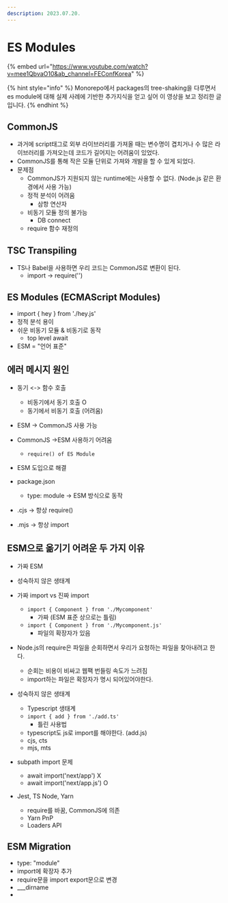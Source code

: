 ```yaml
---
description: 2023.07.20.
---
```


# ES Modules

{% embed url="https://www.youtube.com/watch?v=mee1QbvaO10&ab_channel=FEConfKorea" %}

{% hint style="info" %}
Monorepo에서 packages의 tree-shaking을 다루면서 es module에 대해 실제 사례에 기반한 추가지식을 얻고 싶어 이 영상을 보고 정리한 글입니다.
{% endhint %}

## CommonJS

* 과거에 script태그로 외부 라이브러리를 가져올 때는 변수명이 겹치거나 수 많은 라이브러리를 가져오는데 코드가 길어지는 어려움이 있었다.
* CommonJS를 통해 작은 모듈 단위로 가져와 개발을 할 수 있게 되었다.
* 문제점
  * CommonJS가 지원되지 않는 runtime에는 사용할 수 없다. (Node.js 같은 환경에서 사용 가능)
  * 정적 분석이 어려움
    * 삼항 연산자
  * 비동기 모듈 정의 불가능
    * DB connect
  * require 함수 재정의



## TSC Transpiling

* TS나 Babel을 사용하면 우리 코드는 CommonJS로 변환이 된다.
  * import -> require('')



## ES Modules (ECMAScript Modules)

* import { hey } from './hey.js'
* 정적 분석 용이
* 쉬운 비동기 모듈 & 비동기로 동작
  * top level await
* ESM = "언어 표준"



## 에러 메시지 원인

* 동기 <-> 함수 호출
  * 비동기에서 동기 호출 O
  * 동기에서 비동기 호출 (어려움)
* ESM -> CommonJS 사용 가능
* CommonJS ->ESM 사용하기 어려움
  * `require() of ES Module`
* ESM 도입으로 해결



* package.json
  * type: module -> ESM 방식으로 동작
* .cjs -> 항상 require()
* .mjs -> 항상 import

## ESM으로 옮기기 어려운 두 가지 이유

* 가짜 ESM
* 성숙하지 않은 생태계



* 가짜 import vs 진짜 import
  * `import { Component } from './Mycomponent'`
    * 가짜 (ESM 표준 상으로는 틀림)
  * `import { Component } from './Mycomponent.js'`
    * 파일의 확장자가 있음
* Node.js의 require은 파일을 순회하면서 우리가 요청하는 파일을 찾아내려고 한다.
  * 순회는 비용이 비싸고 웹팩 번들링 속도가 느려짐
  * import하는 파일은 확장자가 명시 되어있어야한다.



* 성숙하지 않은 생태계
  * Typescript 생태계
  * `import { add } from './add.ts'`&#x20;
    * 틀린 사용법
  * typescript도 js로 import를 해야한다. (add.js)
  * cjs, cts
  * mjs, mts
* subpath import 문제
  * await import('next/app') X
  * await import('next/app.js') O



* Jest, TS Node, Yarn
  * require를 바꿈, CommonJS에 의존
  * Yarn PnP
  * Loaders API



## ESM Migration

* type: "module"
* import에 확장자 추가
* require문을 import export문으로 변경
* \_\_\_dirname
*
